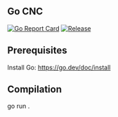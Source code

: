 ## Go CNC

[![Go Report Card](https://goreportcard.com/badge/github.com/lemwill/goCnc)](https://goreportcard.com/report/github.com/lemwill/goCnc) [![Release](https://img.shields.io/github/release/golang-standards/project-layout.svg?style=flat-square)](https://github.com/golang-standards/project-layout/releases/latest)


## Prerequisites
Install Go: https://go.dev/doc/install

## Compilation
go run .